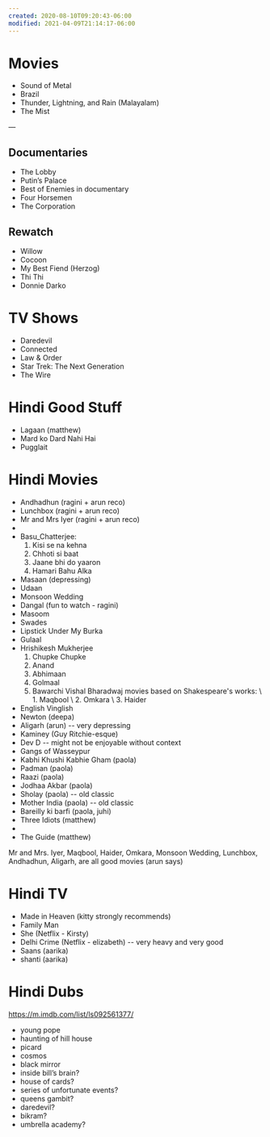 ```yaml
---
created: 2020-08-10T09:20:43-06:00
modified: 2021-04-09T21:14:17-06:00
---
```


# Movies

- Sound of Metal
- Brazil
- Thunder, Lightning, and Rain (Malayalam)
- The Mist

—

## Documentaries 

- The Lobby
- Putin’s Palace
- Best of Enemies in documentary 
- Four Horsemen
- The Corporation 

## Rewatch

- Willow
- Cocoon
- My Best Fiend (Herzog)
- Thi Thi
- Donnie Darko

# TV Shows

- Daredevil
- Connected
- Law & Order
- Star Trek: The Next Generation
- The Wire

# Hindi Good Stuff

- Lagaan (matthew)
- Mard ko Dard Nahi Hai
- Pugglait


# Hindi Movies

- Andhadhun (ragini + arun reco)
- Lunchbox (ragini + arun reco)
- Mr and Mrs Iyer (ragini + arun reco)
- 
- Basu_Chatterjee:
  1. Kisi se na kehna
  2. Chhoti si baat
  3. Jaane bhi do yaaron
  4. Hamari Bahu Alka
- Masaan (depressing)
- Udaan
- Monsoon Wedding
- Dangal (fun to watch - ragini)
- Masoom
- Swades
- Lipstick Under My Burka
- Gulaal
- Hrishikesh Mukherjee
  1. Chupke Chupke
  2. Anand
  3. Abhimaan
  4. Golmaal
  5. Bawarchi
Vishal Bharadwaj movies based on Shakespeare's works:
\ 1. Maqbool
\ 2. Omkara
\ 3. Haider
- English Vinglish
- Newton (deepa)
- Aligarh (arun) -- very depressing
- Kaminey (Guy Ritchie-esque)
- Dev D -- might not be enjoyable without context
- Gangs of Wasseypur
- Kabhi Khushi Kabhie Gham (paola)
- Padman (paola)
- Raazi (paola)
- Jodhaa Akbar (paola)
- Sholay (paola) -- old classic
- Mother India (paola) -- old classic
- Bareilly ki barfi (paola, juhi)
- Three Idiots (matthew)
- 
- The Guide (matthew)

Mr and Mrs. Iyer, Maqbool, Haider, Omkara, Monsoon Wedding, Lunchbox, Andhadhun, Aligarh, are all good movies (arun says)

# Hindi TV

- Made in Heaven (kitty strongly recommends)
- Family Man
- She (Netflix - Kirsty)
- Delhi Crime (Netflix - elizabeth) -- very heavy and very good
- Saans (aarika)
- shanti (aarika)

# Hindi Dubs

https://m.imdb.com/list/ls092561377/

- young pope
- haunting of hill house
- picard
- cosmos
- black mirror
- inside bill’s brain?
- house of cards?
- series of unfortunate events?
- queens gambit?
- daredevil?
- bikram?
- umbrella academy?